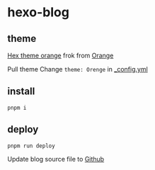 # hexo-blog

## theme

[Hex theme orange](https://github.com/jianzhang810/hexo-theme-orange)
frok from [Orange](https://github.com/Orange-way/hexo-theme-orange)

Pull theme
Change `theme: Orenge` in [_config.yml](./config.yml)

## install

`pnpm i`

## deploy

`pnpm run deploy`

Update blog source file to [Github](https://github.com/jianzhang810/jianzhang810.github.io)


